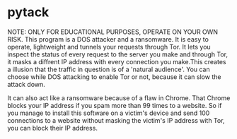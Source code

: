 # pytack
NOTE: ONLY FOR EDUCATIONAL PURPOSES, OPERATE ON YOUR OWN RISK. This program is a DOS attacker and a ransomware. It is easy to operate, lightweight and tunnels your requests through Tor. It lets you inspect the status of every request to the server you make and through Tor, it masks a diffrent IP address with every connection you make.This creates a illusion that the traffic in question is of a 'natural audience'. You can choose while DOS attacking to enable Tor or not, because it can slow the attack down.

It can also act like a ransomware because of a flaw in Chrome. That Chrome blocks your IP address if you spam more than 99 times to a website. So if you manage to install this software on a victim's device and send 100 connections to a website without masking the victim's IP address with Tor, you can block their IP address. 
